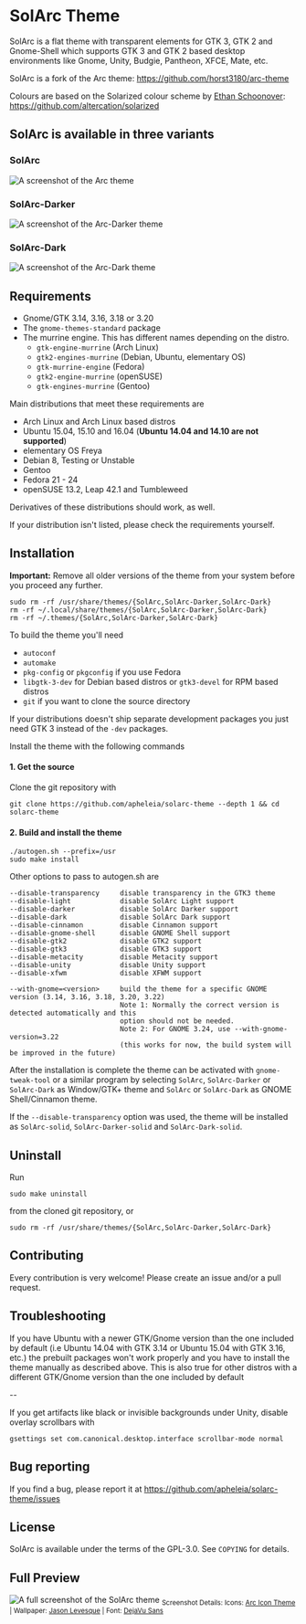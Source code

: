 # SolArc Theme
SolArc is a flat theme with transparent elements for GTK 3, GTK 2 and Gnome-Shell which supports GTK 3 and GTK 2 based desktop environments like Gnome, Unity, Budgie, Pantheon, XFCE, Mate, etc.

SolArc is a fork of the Arc theme: https://github.com/horst3180/arc-theme

Colours are based on the Solarized colour scheme by [Ethan Schoonover](https://github.com/altercation): https://github.com/altercation/solarized

## SolArc is available in three variants
### SolArc
![A screenshot of the Arc theme](https://github.com/apheleia/solarc-theme/blob/master/images/preview-light.png?raw=true)

### SolArc-Darker
![A screenshot of the Arc-Darker theme](https://github.com/apheleia/solarc-theme/blob/master/images/preview-darker.png?raw=true)

### SolArc-Dark
![A screenshot of the Arc-Dark theme](https://github.com/apheleia/solarc-theme/blob/master/images/preview-dark.png?raw=true)


## Requirements
* Gnome/GTK 3.14, 3.16, 3.18 or 3.20
* The `gnome-themes-standard` package
* The murrine engine. This has different names depending on the distro.
  * `gtk-engine-murrine` (Arch Linux)
  * `gtk2-engines-murrine` (Debian, Ubuntu, elementary OS)
  * `gtk-murrine-engine` (Fedora)
  * `gtk2-engine-murrine` (openSUSE)
  * `gtk-engines-murrine` (Gentoo)

Main distributions that meet these requirements are

* Arch Linux and Arch Linux based distros
* Ubuntu 15.04, 15.10 and 16.04 (**Ubuntu 14.04 and 14.10 are not supported**)
* elementary OS Freya
* Debian 8, Testing or Unstable
* Gentoo
* Fedora 21 - 24
* openSUSE 13.2, Leap 42.1 and Tumbleweed

Derivatives of these distributions should work, as well.

If your distribution isn't listed, please check the requirements yourself.

## Installation
**Important:** Remove all older versions of the theme from your system before you proceed any further.

    sudo rm -rf /usr/share/themes/{SolArc,SolArc-Darker,SolArc-Dark}
    rm -rf ~/.local/share/themes/{SolArc,SolArc-Darker,SolArc-Dark}
    rm -rf ~/.themes/{SolArc,SolArc-Darker,SolArc-Dark}

To build the theme you'll need
* `autoconf`
* `automake`
* `pkg-config` or `pkgconfig` if you use Fedora
* `libgtk-3-dev` for Debian based distros or `gtk3-devel` for RPM based distros
* `git` if you want to clone the source directory

If your distributions doesn't ship separate development packages you just need GTK 3 instead of the `-dev` packages.

Install the theme with the following commands

#### 1. Get the source

Clone the git repository with

    git clone https://github.com/apheleia/solarc-theme --depth 1 && cd solarc-theme

#### 2. Build and install the theme

    ./autogen.sh --prefix=/usr
    sudo make install

Other options to pass to autogen.sh are

    --disable-transparency     disable transparency in the GTK3 theme
    --disable-light            disable SolArc Light support
    --disable-darker           disable SolArc Darker support
    --disable-dark             disable SolArc Dark support
    --disable-cinnamon         disable Cinnamon support
    --disable-gnome-shell      disable GNOME Shell support
    --disable-gtk2             disable GTK2 support
    --disable-gtk3             disable GTK3 support
    --disable-metacity         disable Metacity support
    --disable-unity            disable Unity support
    --disable-xfwm             disable XFWM support

    --with-gnome=<version>     build the theme for a specific GNOME version (3.14, 3.16, 3.18, 3.20, 3.22)
                               Note 1: Normally the correct version is detected automatically and this
                               option should not be needed.
                               Note 2: For GNOME 3.24, use --with-gnome-version=3.22
                               (this works for now, the build system will be improved in the future)

After the installation is complete the theme can be activated with `gnome-tweak-tool` or a similar program by selecting `SolArc`, `SolArc-Darker` or `SolArc-Dark` as Window/GTK+ theme and `SolArc` or `SolArc-Dark` as GNOME Shell/Cinnamon theme.

If the `--disable-transparency` option was used, the theme will be installed as `SolArc-solid`, `SolArc-Darker-solid` and `SolArc-Dark-solid`.

## Uninstall

Run

    sudo make uninstall

from the cloned git repository, or

    sudo rm -rf /usr/share/themes/{SolArc,SolArc-Darker,SolArc-Dark}

## Contributing
Every contribution is very welcome! Please create an issue and/or a pull request.

## Troubleshooting
If you have Ubuntu with a newer GTK/Gnome version than the one included by default (i.e Ubuntu 14.04 with GTK 3.14 or Ubuntu 15.04 with GTK 3.16, etc.) the prebuilt packages won't work properly and you have to install the theme manually as described above.
This is also true for other distros with a different GTK/Gnome version than the one included by default

--

If you get artifacts like black or invisible backgrounds under Unity, disable overlay scrollbars with

    gsettings set com.canonical.desktop.interface scrollbar-mode normal


## Bug reporting
If you find a bug, please report it at https://github.com/apheleia/solarc-theme/issues

## License
SolArc is available under the terms of the GPL-3.0. See `COPYING` for details.

## Full Preview
![A full screenshot of the SolArc theme](https://github.com/apheleia/solarc-theme/blob/master/images/preview-complete.png?raw=true)
<sub>Screenshot Details: Icons: [Arc Icon Theme](https://github.com/horst3180/arc-icon-theme) | Wallpaper: [Jason Levesque](http://stuntkid.com/) | Font: [DejaVu Sans](http://dejavu-fonts.org/wiki/Main_Page)</sub>

